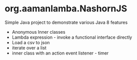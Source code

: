 # org.aamanlamba.NashornJS
Simple Java project to demonstrate various Java 8 features

* Anonymous Inner classes
* Lambda expression - invoke a functional interface directly
* Load a csv to json
* iterate over a list
* inner class with an action event listener - timer